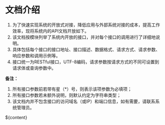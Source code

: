 # 文档介绍

1. 为了快速实现系统的开放式对接，降低应用与外部系统对接的成本，提高工作效率，现将系统内的API文档开放如下。
2. 该文档按模块列举了系统内开放的接口，并对每个接口的调用进行了详细地说明。
3. 具体包括每个接口的接口地址、接口描述、数据格式、请求方式、请求参数、响应参数和调用示例等。
4. 接口统一为RESTful接口，UTF-8编码，请求参数按请求方式的不同可设置到请求体或查询参数中。

**备注：** 

1. 所有接口参数前若带有星（*）号，则表示该项参数为必填项； 
2. 所有接口参数若未额外说明，则默认约定为字符串类型；
3. 该文档内并不包含接口的访问域名（或IP）和端口信息，如有需要，请联系系统管理员。 

${content}